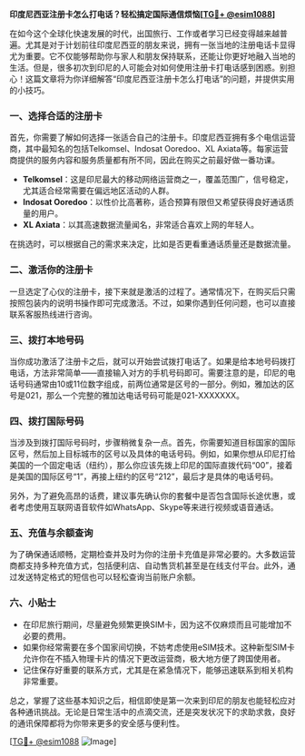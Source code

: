 **印度尼西亚注册卡怎么打电话？轻松搞定国际通信烦恼[[TG💪+ @esim1088](https://t.me/s/esim1088)]**

在如今这个全球化快速发展的时代，出国旅行、工作或者学习已经变得越来越普遍。尤其是对于计划前往印度尼西亚的朋友来说，拥有一张当地的注册电话卡显得尤为重要。它不仅能够帮助你与家人和朋友保持联系，还能让你更好地融入当地的生活。但是，很多初次到印尼的人可能会对如何使用注册卡打电话感到困惑。别担心！这篇文章将为你详细解答“印度尼西亚注册卡怎么打电话”的问题，并提供实用的小技巧。

### 一、选择合适的注册卡

首先，你需要了解如何选择一张适合自己的注册卡。印度尼西亚拥有多个电信运营商，其中最知名的包括Telkomsel、Indosat Ooredoo、XL Axiata等。每家运营商提供的服务内容和服务质量都有所不同，因此在购买之前最好做一番功课。

- **Telkomsel**：这是印尼最大的移动网络运营商之一，覆盖范围广，信号稳定，尤其适合经常需要在偏远地区活动的人群。
- **Indosat Ooredoo**：以性价比高著称，适合预算有限但又希望获得良好通话质量的用户。
- **XL Axiata**：以其高速数据流量闻名，非常适合喜欢上网的年轻人。

在挑选时，可以根据自己的需求来决定，比如是否更看重通话质量还是数据流量。

### 二、激活你的注册卡

一旦选定了心仪的注册卡，接下来就是激活的过程了。通常情况下，在购买后只需按照包装内的说明书操作即可完成激活。不过，如果你遇到任何问题，也可以直接联系客服热线进行咨询。

### 三、拨打本地号码

当你成功激活了注册卡之后，就可以开始尝试拨打电话了。如果是给本地号码拨打电话，方法非常简单——直接输入对方的手机号码即可。需要注意的是，印尼的电话号码通常由10或11位数字组成，前两位通常是区号的一部分。例如，雅加达的区号是021，那么一个完整的雅加达电话号码可能是021-XXXXXXX。

### 四、拨打国际号码

当涉及到拨打国际号码时，步骤稍微复杂一点。首先，你需要知道目标国家的国际区号，然后加上目标城市的区号以及具体的电话号码。例如，如果你想从印尼打给美国的一个固定电话（纽约），那么你应该先拨上印尼的国际直拨代码“00”，接着是美国的国际区号“1”，再接上纽约的区号“212”，最后才是具体的电话号码。

另外，为了避免高昂的话费，建议事先确认你的套餐中是否包含国际长途优惠，或者考虑使用互联网语音软件如WhatsApp、Skype等来进行视频或语音通话。

### 五、充值与余额查询

为了确保通话顺畅，定期检查并及时为你的注册卡充值是非常必要的。大多数运营商都支持多种充值方式，包括便利店、自动售货机甚至是在线支付平台。此外，通过发送特定格式的短信也可以轻松查询当前账户余额。

### 六、小贴士

- 在印尼旅行期间，尽量避免频繁更换SIM卡，因为这不仅麻烦而且可能增加不必要的费用。
- 如果你经常需要在多个国家间切换，不妨考虑使用eSIM技术。这种新型SIM卡允许你在不插入物理卡片的情况下更改运营商，极大地方便了跨国使用者。
- 记住保存好重要的联系方式，尤其是在紧急情况下，能够迅速联系到相关机构非常重要。

总之，掌握了这些基本知识之后，相信即使是第一次来到印尼的朋友也能轻松应对各种通讯挑战。无论是日常生活中的点滴交流，还是突发状况下的求助求救，良好的通讯保障都将为你带来更多的安全感与便利性。

[[TG💪+ @esim1088](https://t.me/s/esim1088) ![Image](https://i.postimg.cc/4NQfJmqS/Snipaste-2025-05-13-00-14-12.png)]